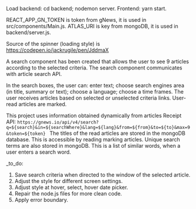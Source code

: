 Load backend: cd backend; nodemon server. Frontend: yarn start.

REACT_APP_GN_TOKEN is token from gNews, it is used in src/components/Main.js.
ATLAS_URI is key from mongoDB, it is used in backend/server.js.

Source of the spinner (loading style) is https://codepen.io/jackrugile/pen/JddmaX

A search component has been created that allows the user to see 9 articles according to the selected criteria. The search component communicates with
article search API.

In the search boxes, the user can: enter text; choose search engines
area (in title, summary or text); choose a language; choose a time
frames. The user receives articles based on selected or unselected criteria
links. User-read articles are marked.

This project uses information obtained dynamically from articles
Receipt API:
`https://gnews.io/api/v4/search?q=${search}&in=${searchWhere}&lang=${lang}&from=${from}&to=${to}&max=9&token=${token} `
The titles of the read articles are stored in the mongoDB database. This is
accessible by reading marking articles.
Unique search terms are also stored in mongoDB. This is a list of similar
words, when a user enters a search word.

\_to_do:

1. Save search criteria when directed to the window of the selected article.
2. Adjust the style for different screen settings.
3. Adjust style at hover, select, hover date picker.
4. Repair the node.js files for more clean code.
5. Apply error boundary.
